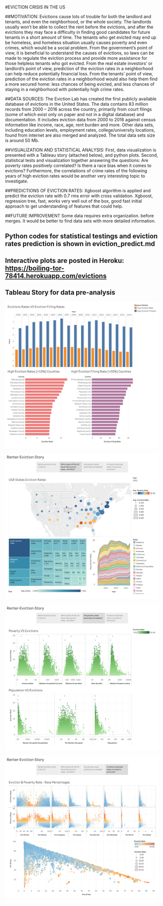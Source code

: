 
#EVICTION CRISIS IN THE US

##MOTIVATION:
Evictions cause lots of trouble for both the landlord and tenants, and even the neighborhood, or the whole society.
The landlords usually won’t be able to collect the rent before the evictions, and after the evictions they may face a difficulty in finding good candidates for future tenants in a short amount of time. The tenants who get evicted may end up be homeless, and homeless situation usually causes poverty and even crimes, which would be a social problem.
From the government’s point of view, it is beneficial to understand the causes of evictions, so laws can be made to regulate the eviction process and provide more assistance for those helpless tenants who got evicted.
From the real estate investors’ or landlord’s point of view, prediction of the eviction rates in a neighborhood can help reduce potentially financial loss.
From the tenants’ point of view, prediction of the eviction rates in a neighborhood would also help them find a more secured home: less chances of being evicted, and less chances of staying in a neighborhood with potentially high crime rates.

##DATA SOURCES:
The Eviction Lab has created the first publicly available database of evictions in the United States. The data contains 83 million records from 2000 – 2016 across the country, primarily from court filings (some of which exist only on paper and not in a digital database) and documentation. It includes eviction data from 2000 to 2016 against census information like income, race, age, rent burden and more.
Other data sets, including education levels, employment rates, college/university locations, found from internet are also merged and analyzed. 
The total data sets size is around 50 Mb.

##VISUALIZATION AND STATISTICAL ANALYSIS:
First, data visualization is presented with a Tableau story (attached below), and python plots.
Second, statistical tests and visualization together answering the questions: Are poverty rates positively correlated? Is there a race bias when it comes to evictions?
Furthermore, the correlations of crime rates of the following years of high eviction rates would be another very interesting topic to investigate.

##PREDICTIONS OF EVICTION RATES:
Xgboost algorithm is applied and predict the eviction rate with 0.7 rms error with cross validation.
Xgboost, regression tree, fast, works very well out of the box, good fast initial approach to get understanding of features that could help.

##FUTURE IMPROVEMENT
Some data requires extra organization.   before merges. It would be better to find data sets with more detailed information.



## Python codes for statistical testings and eviction rates prediction is shown in eviction_predict.md

## Interactive plots are posted in Heroku: https://boiling-tor-78414.herokuapp.com/evictions


## Tableau Story for data pre-analysis

![](Renter-Eviction-Story1.png)

![](Renter-Eviction-Story2.png)

![](Renter-Eviction-Story3.png)

![](Renter-Eviction-Story4.png)
